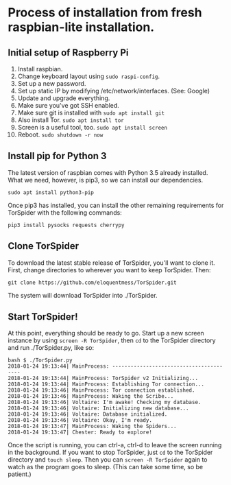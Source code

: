 # Process of installation from fresh raspbian-lite installation.

## Initial setup of Raspberry Pi

1. Install raspbian.
2. Change keyboard layout using `sudo raspi-config`.
3. Set up a new password.
4. Set up static IP by modifying /etc/network/interfaces. (See: Google)
5. Update and upgrade everything.
6. Make sure you've got SSH enabled.
7. Make sure git is installed with `sudo apt install git`
8. Also install Tor. `sudo apt install tor`
9. Screen is a useful tool, too. `sudo apt install screen`
10. Reboot. `sudo shutdown -r now`

## Install pip for Python 3

The latest version of raspbian comes with Python 3.5 already installed. What we need, however, is pip3, so we can install our dependencies.

```
sudo apt install python3-pip
```

Once pip3 has installed, you can install the other remaining requirements for TorSpider with the following commands:

```
pip3 install pysocks requests cherrypy
```

## Clone TorSpider

To download the latest stable release of TorSpider, you'll want to clone it. First, change directories to wherever you want to keep TorSpider. Then:

```
git clone https://github.com/eloquentmess/TorSpider.git
```

The system will download TorSpider into ./TorSpider.

## Start TorSpider!

At this point, everything should be ready to go. Start up a new screen instance by using `screen -R TorSpider`, then `cd` to the TorSpider directory and run ./TorSpider.py, like so:

```
bash $ ./TorSpider.py
2018-01-24 19:13:44| MainProcess: ----------------------------------------
2018-01-24 19:13:44| MainProcess: TorSpider v2 Initializing...
2018-01-24 19:13:44| MainProcess: Establishing Tor connection...
2018-01-24 19:13:46| MainProcess: Tor connection established.
2018-01-24 19:13:46| MainProcess: Waking the Scribe...
2018-01-24 19:13:46| Voltaire: I'm awake! Checking my database.
2018-01-24 19:13:46| Voltaire: Initializing new database...
2018-01-24 19:13:46| Voltaire: Database initialized.
2018-01-24 19:13:46| Voltaire: Okay, I'm ready.
2018-01-24 19:13:47| MainProcess: Waking the Spiders...
2018-01-24 19:13:47| Chester: Ready to explore!
```

Once the script is running, you can ctrl-a, ctrl-d to leave the screen running in the background. If you want to stop TorSpider, just `cd` to the TorSpider directory and `touch sleep`. Then you can `screen -R TorSpider` again to watch as the program goes to sleep. (This can take some time, so be patient.)

